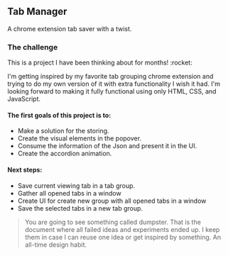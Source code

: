 ## Tab Manager
<p>A chrome extension tab saver with a twist.</p>

### The challenge
<p>This is a project I have been thinking about for months! :rocket:</p>
<p>I'm getting inspired by my favorite tab grouping chrome extension and trying to do my own version of it with extra functionality I wish it had. I'm looking forward to making it fully functional using only HTML, CSS, and JavaScript.</p>

#### The first goals of this project is to:
- Make a solution for the storing.
- Create the visual elements in the popover.
- Consume the information of the Json and present it in the UI.
- Create the accordion animation.

#### Next steps:
- Save current viewing tab in a tab group.
- Gather all opened tabs in a window
- Create UI for create new group with all opened tabs in a window
- Save the selected tabs in a new tab group.


>You are going to see something called dumpster. That is the document where all failed ideas and experiments ended up. I keep them in case I can reuse one idea or get inspired by something. An all-time design habit. 
